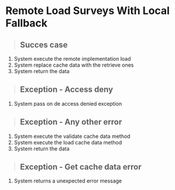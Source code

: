 # Remote Load Surveys With Local Fallback

> ## Succes case
1. System execute the remote implementation load
2. System replace cache data with the retrieve ones
3. System return the data

> ## Exception - Access deny
1. System pass on de access denied exception

> ## Exception - Any other error
1. System execute the validate cache data method
2. System execute the load cache data method
3. System return the data

> ## Exception - Get cache data error
1. System returns a unexpected error message